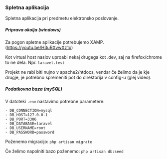 ### Spletna aplikacija
Spletna aplikacija pri predmetu elektronsko poslovanje.

##### Priprava okolja (windows)
Za pogon spletne aplikacije potrebujemo XAMP.
(https://youtu.be/H3uRXvwXz1o)

Kot virtual host naslov uproabi nekaj drugega kot .dev, saj
na firefox/chrome to ne dela. Npr. `laravel.test`

Projekt ne rabi biti nujno v apache2/htdocs, vendar če
želimo da je kje drugje, je potrebno spremeniti pot do
direktorija v config-u (glej video).

##### Podatkovna baza (mySQL)
V datoteki `.env` nastavimo potrebne parametere:
```
- DB_CONNECTION=mysql
- DB_HOST=127.0.0.1
- DB_PORT=3306
- DB_DATABASE=laravel
- DB_USERNAME=root
- DB_PASSWORD=password
```

Poženemo migracijo:
`php artisan migrate`

Če želimo napolniti bazo poženemo:
`php artisan db:seed`


